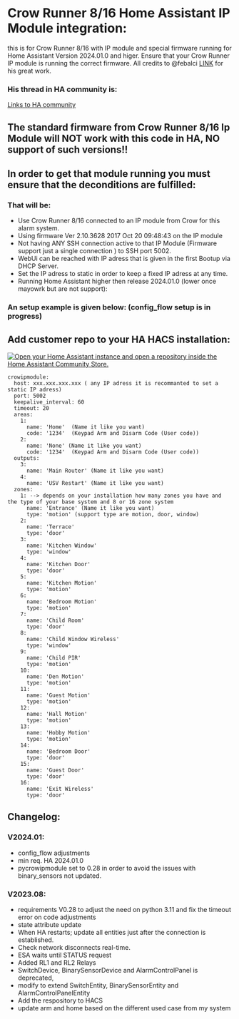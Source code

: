 # Crow Runner 8/16 Home Assistant IP Module integration:

this is for Crow Runner 8/16 with IP module and special firmware running for Home Assistant Version 2024.01.0 and higer. 
Ensure that your Crow Runner IP module is running the correct firmware.
All credits to @febalci [LINK](https://github.com/febalci) for his great work.

### His thread in HA community is: 
[Links to HA community](https://community.home-assistant.io/t/custom-component-crow-runner-arrowhead-aap-8-16-alarm-ip-module/130588?u=febalci)

## The standard firmware from Crow Runner 8/16 Ip Module will NOT work with this code in HA, NO support of such versions!!
## In order to get that module running you must ensure that the deconditions are fulfilled:
### That will be:
- Use Crow Runner 8/16 connected to an IP module from Crow for this alarm system.
- Using firmware Ver 2.10.3628 2017 Oct 20 09:48:43 on the IP module
- Not having ANY SSH connection active to that IP Module (Firmware support just a single connection ) to SSH port 5002.
- WebUi can be reached with IP adress that is given in the first Bootup via DHCP Server.
- Set the IP adress to static in order to keep a fixed IP adress at any time.
- Running Home Assistant higher then release 2024.01.0 (lower once mayowrk but are not support):

### An setup example is given below: (config_flow setup is in progress)

## Add customer repo to your HA HACS installation:

[![Open your Home Assistant instance and open a repository inside the Home Assistant Community Store.](https://my.home-assistant.io/badges/hacs_repository.svg)](https://my.home-assistant.io/redirect/hacs_repository/?repository=ha_pycrowipmodule&category=Integration&owner=acdcnow)


```
crowipmodule:
  host: xxx.xxx.xxx.xxx ( any IP adress it is recommanted to set a static IP adress)
  port: 5002
  keepalive_interval: 60
  timeout: 20
  areas:
    1:
      name: 'Home'  (Name it like you want)
      code: '1234'  (Keypad Arm and Disarm Code (User code))
    2:
      name: 'None' (Name it like you want)
      code: '1234'  (Keypad Arm and Disarm Code (User code))
  outputs:
    3:
      name: 'Main Router' (Name it like you want)
    4:
      name: 'USV Restart' (Name it like you want)
  zones:
    1: --> depends on your installation how many zones you have and the type of your base system and 8 or 16 zone system
      name: 'Entrance' (Name it like you want)
      type: 'motion' (support type are motion, door, window)
    2:
      name: 'Terrace'
      type: 'door'
    3:
      name: 'Kitchen Window'
      type: 'window'
    4:
      name: 'Kitchen Door'
      type: 'door'
    5:
      name: 'Kitchen Motion'
      type: 'motion'
    6:
      name: 'Bedroom Motion'
      type: 'motion'
    7:
      name: 'Child Room'
      type: 'door'
    8:
      name: 'Child Window Wireless'
      type: 'window'
    9:
      name: 'Child PIR'
      type: 'motion'
    10:
      name: 'Den Motion'
      type: 'motion'
    11:
      name: 'Guest Motion'
      type: 'motion'
    12:
      name: 'Hall Motion'
      type: 'motion'
    13:
      name: 'Hobby Motion'
      type: 'motion'
    14:
      name: 'Bedroom Door'
      type: 'door'
    15:
      name: 'Guest Door'
      type: 'door'
    16:
      name: 'Exit Wireless'
      type: 'door'
```

## Changelog:

### V2024.01:

- config_flow adjustments
- min req. HA 2024.01.0
- pycrowipmodule set to 0.28 in order to avoid the issues with binary_sensors not updated.

### V2023.08:

- requirements V0.28 to adjust the need on python 3.11 and fix the timeout error on code adjustments
- state attribute update
- When HA restarts; update all entities just after the connection is established.
- Check network disconnects real-time.
- ESA waits until STATUS request
- Added RL1 and RL2 Relays
- SwitchDevice, BinarySensorDevice and AlarmControlPanel is deprecated,
- modify to extend SwitchEntity, BinarySensorEntity and AlarmControlPanelEntity
- Add the respository to HACS
- update arm and home based on the different used case from my system
